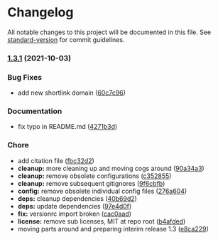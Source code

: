 # Changelog

All notable changes to this project will be documented in this file. See [standard-version](https://github.com/conventional-changelog/standard-version) for commit guidelines.

### [1.3.1](https://github.com/dnb-org/components/compare/functions/v1.1.6...functions/v1.3.1) (2021-10-03)


### Bug Fixes

* add new shortlink domain ([60c7c96](https://github.com/dnb-org/components/commit/60c7c968a76fbb0c03cef3fa02958dc368be7b5f))


### Documentation

* fix typo in README.md ([4271b3d](https://github.com/dnb-org/components/commit/4271b3d842fc592278e28065e351887b179a9e4e))


### Chore

* add citation file ([fbc32d2](https://github.com/dnb-org/components/commit/fbc32d258853bde3a7fe13c01c7af7b4ecaa11bf))
* **cleanup:** more cleaning up and moving cogs around ([90a34a3](https://github.com/dnb-org/components/commit/90a34a377fa79c80c5cfbf65bf03f4813b24b4e9))
* **cleanup:** remove obsolete configurations ([c352855](https://github.com/dnb-org/components/commit/c35285557993c88aef8c9d1b1e35ff8779095dfc))
* **cleanup:** remove subsequent gitignores ([9f6cbfb](https://github.com/dnb-org/components/commit/9f6cbfb864b137529a47c50b5ece3f1c8844a767))
* **config:** remove obsolete individual config files ([276a604](https://github.com/dnb-org/components/commit/276a604ff3efea6f558e13fa78af7b264a790404))
* **deps:** cleanup dependencies ([40b69d2](https://github.com/dnb-org/components/commit/40b69d23fa290d9b2a3521a6389023cbdf4bd552))
* **deps:** update dependencies ([97e4d0f](https://github.com/dnb-org/components/commit/97e4d0f72221b2a01b95ef4d270ae8be52645c1c))
* **fix:** versionrc import broken ([cac0aad](https://github.com/dnb-org/components/commit/cac0aad6275331b4998ca01c82ddcf16bfaca04d))
* **license:** remove sub licenses, MIT at repo root ([b4afded](https://github.com/dnb-org/components/commit/b4afded417b513c3ac566462f1c700177ca0f88b))
* moving parts around and preparing interim release 1.3 ([e8ca229](https://github.com/dnb-org/components/commit/e8ca2295f770a811390c9f89456e5d9b85a7d5df))

